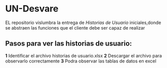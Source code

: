 # UN-Desvare
EL repositorio vislumbra la entrega de *Historias de Usuario* iniciales,donde se abstraen las funciones que el cliente debe ser capaz de realizar 

## Pasos para ver las historias de usuario:

**1** Identificar el archivo historias de usuario.xlsx
**2** Descargar el archivo para observarlo correctamente
**3** Podra observar las tablas de datos en excel 


